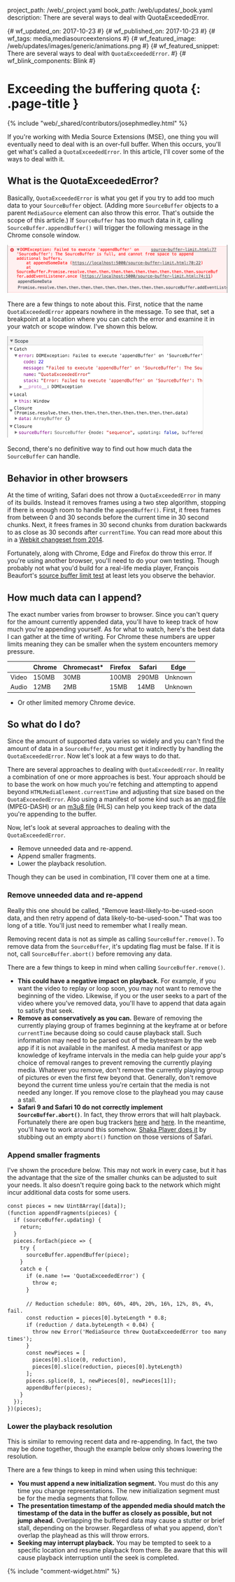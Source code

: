 project_path: /web/_project.yaml
book_path: /web/updates/_book.yaml
description: There are several ways to deal with QuotaExceededError.

{# wf_updated_on: 2017-10-23 #}
{# wf_published_on: 2017-10-23 #}
{# wf_tags: media,mediasourceextensions #}
{# wf_featured_image: /web/updates/images/generic/animations.png #}
{# wf_featured_snippet: There are several ways to deal with `QuotaExceededError`. #}
{# wf_blink_components: Blink #}

# Exceeding the buffering quota {: .page-title }

{% include "web/_shared/contributors/josephmedley.html" %}

If you're working with Media Source Extensions (MSE), one thing you will
eventually need to deal with is an over-full buffer. When this occurs, you'll
get what's called a `QuotaExceededError`. In this article, I'll cover some of
the ways to deal with it.

## What is the QuotaExceededError?

Basically, `QuotaExceededError` is what you get if you try to add too much data
to your `SourceBuffer` object. (Adding more `SourceBuffer` objects to a parent
`MediaSource` element can also throw this error. That's outside the scope of
this article.) If `SourceBuffer` has too much data in it, calling
`SourceBuffer.appendBuffer()` will trigger the following message in the Chrome
console window.

![image](../../images/2017/10/quota-console-error.png)

There are a few things to note about this. First, notice that the name
`QuotaExceededError` appears nowhere in the message. To see that, set a
breakpoint at a location where you can catch the error and examine it in your
watch or scope window. I've shown this below.

![image](../../images/2017/10/quota-watch-window.png)

Second, there's no definitive way to find out how much data the `SourceBuffer`
can handle.

## Behavior in other browsers

At the time of writing, Safari does not throw a `QuotaExceededError` in many of
its builds. Instead it removes frames using a two step algorithm, stopping if
there is enough room to handle the `appendBuffer()`. First, it frees frames from
between 0 and 30 seconds before the current time in 30 second chunks. Next, it
frees frames in 30 second chunks from duration backwards to as close as 30
seconds after `currentTime`. You can read more about this in a [Webkit
changeset from
2014]([https://trac.webkit.org/changeset/172657/webkit](https://trac.webkit.org/changeset/172657/webkit)).

Fortunately, along with Chrome, Edge and Firefox do throw this error. If you're
using another browser, you'll need to do your own testing. Though probably not
what you'd build for a real-life media player, François Beaufort's [source
buffer limit
test]([https://beaufortfrancois.github.io/sandbox/media/source-buffer-limit.html](https://beaufortfrancois.github.io/sandbox/media/source-buffer-limit.html))
at least lets you observe the behavior.

## How much data can I append?

The exact number varies from browser to browser. Since you can't query for the
amount currently appended data, you'll have to keep track of how much you're
appending yourself. As for what to watch, here's the best data I can
gather at the time of writing. For Chrome these numbers are upper limits meaning
they can be smaller when the system encounters memory pressure.

|          | Chrome  | Chromecast* | Firefox | Safari | Edge    |
|----------|---------|-----------|---------|--------|---------|
| Video    | 150MB   | 30MB      | 100MB   | 290MB  | Unknown |
| Audio    | 12MB    | 2MB       | 15MB    | 14MB   | Unknown |

* Or other limited memory Chrome device.

## So what do I do?

Since the amount of supported data varies so widely and you can't find the
amount of data in a `SourceBuffer`, you must get it indirectly by handling the
`QuotaExceededError`. Now let's look at a few ways to do that.

There are several approaches to dealing with `QuotaExceededError`. In reality a
combination of one or more approaches is best. Your approach should be to base
the work on how much you're fetching and attempting to append beyond
`HTMLMediaElement.currentTime` and adjusting that size based on the
`QuotaExceededError`. Also using a manifest of some kind such as an [mpd
file]([https://developers.google.com/web/fundamentals/media/manipulating/cheatsheet#all_together_now](https://developers.google.com/web/fundamentals/media/manipulating/cheatsheet#all_together_now))
(MPEG-DASH) or an [m3u8
file]([https://developers.google.com/web/fundamentals/media/manipulating/cheatsheet#hlsmp4](https://developers.google.com/web/fundamentals/media/manipulating/cheatsheet#hlsmp4))
(HLS) can help you keep track of the data you're appending to the buffer.

Now, let's look at several approaches to dealing with the
`QuotaExceededError`.

+  Remove unneeded data and re-append.
+  Append smaller fragments.
+  Lower the playback resolution.

Though they can be used in combination, I'll cover them one at a time.

### Remove unneeded data and re-append

Really this one should be called, "Remove least-likely-to-be-used-soon data, and
then retry append of data likely-to-be-used-soon." That was too long of a title.
You'll just need to remember what I really mean.

Removing recent data is not as simple as calling `SourceBuffer.remove()`. To
remove data from the `SourceBuffer`, it's updating flag must be false. If it is
not, call `SourceBuffer.abort()` before removing any data.

There are a few things to keep in mind when calling `SourceBuffer.remove()`.

+  **This could have a negative impact on playback.** For example, if you
    want the video to replay or loop soon, you may not want to remove the
    beginning of the video. Likewise, if you or the user seeks to a part of the
    video where you've removed data, you'll have to append that data again to
    satisfy that seek.
+  **Remove as conservatively as you can.** Beware of removing the currently
    playing group of frames beginning at the keyframe at or before
    `currentTime` because doing so could cause playback stall. Such information
    may need to be parsed out of the bytestream by the web app if it is not
    available in the manifest. A media manifest or app knowledge of keyframe
    intervals in the media can help guide your app's choice of removal ranges to
    prevent removing the currently playing media. Whatever you remove, don't
    remove the currently playing group of pictures or even the first few beyond
    that. Generally, don't remove beyond the current time unless you're certain
    that the media is not needed any longer. If you remove close to the
    playhead you may cause a stall.
+  **Safari 9 and Safari 10 do not correctly implement `SourceBuffer.abort()`**.
    In fact, they throw errors that will halt playback. Fortunately there are
    open bug trackers [here]([http://goo.gl/UZ2rPp](http://goo.gl/UZ2rPp)) and
    [here]([https://goo.gl/rC3CLj](https://goo.gl/rC3CLj)). In the meantime,
    you'll have to work around this somehow. [Shaka Player does
    it](https://github.com/google/shaka-player/blob/3cd18bb3362841d76db737204a15141b815b7c92/lib/polyfill/mediasource.js#L60-L74)
    by stubbing out an empty `abort()` function on those versions of Safari.

### Append smaller fragments

I've shown the procedure below. This may not work in every case, but it has the
advantage that the size of the smaller chunks can be adjusted to suit your
needs. It also doesn't require going back to the network which might incur
additional data costs for some users.

    const pieces = new Uint8Array([data]);
    (function appendFragments(pieces) {
      if (sourceBuffer.updating) {
        return;
      }
      pieces.forEach(piece => {
        try {
          sourceBuffer.appendBuffer(piece);
        }
        catch e {
          if (e.name !== 'QuotaExceededError') {
            throw e;
          }

          // Reduction schedule: 80%, 60%, 40%, 20%, 16%, 12%, 8%, 4%, fail.
          const reduction = pieces[0].byteLength * 0.8;
          if (reduction / data.byteLength < 0.04) {
            throw new Error('MediaSource threw QuotaExceededError too many times');
          }
          const newPieces = [
            pieces[0].slice(0, reduction),
            pieces[0].slice(reduction, pieces[0].byteLength)
          ];
          pieces.splice(0, 1, newPieces[0], newPieces[1]);
          appendBuffer(pieces);  
        }
      });
    })(pieces);

### Lower the playback resolution

This is similar to removing recent data and re-appending. In fact, the two may
be done together, though the example below only shows lowering the resolution.

There are a few things to keep in mind when using this technique:

+  **You must append a new initialization segment.** You must do this any time
   you change representations. The new initialization segment must be for the
   media segments that follow.
+  **The presentation timestamp of the appended media should match the timestamp
   of the data in the buffer as closely as possible, but not jump ahead.**
   Overlapping the buffered data may cause a stutter or brief stall, depending
   on the browser. Regardless of what you append, don't overlap the playhead as
   this will throw errors.
+  **Seeking may interrupt playback.** You may be tempted to seek to a specific
   location and resume playback from there. Be aware that this will cause
   playback interruption until the seek is completed.

{% include "comment-widget.html" %}
